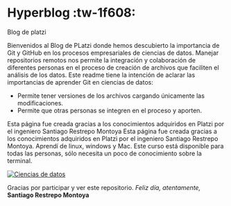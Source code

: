 # Hyperblog :tw-1f608:
Blog de platzi

Bienvenidos al Blog de PLatzi donde hemos descubierto la importancia de Git y GitHub en los procesos empresariales de ciencias de datos. Manejar repositorios remotos nos permite la integración y colaboración de diferentes personas en el proceso de creación de archivos que faciliten el análisis de los datos. Este readme tiene la intención de aclarar las importancias de aprender Git en ciencias de datos:
- Permite tener versiones de los archivos cargando únicamente las modificaciones.
- Permite que otras personas se integren en el proceso y aporten.

Esta página fue creada gracias a los conocimientos adquiridos en Platzi por el ingeniero Santiago Restrepo Montoya
Esta página fue creada gracias a los conocimientos adquiridos en Platzi por el ingeniero Santiago Restrepo Montoya. Aprendí de linux, windows y Mac. Este curso está disponible para todas las personas, sólo necesita un poco de conocimiento sobre la terminal. 

[![Ciencias de datos ](cien1 "Ciencias de datos ")](https://www.google.com/search?q=data+science&source=lnms&tbm=isch&sa=X&ved=2ahUKEwjm4_HWkO_3AhUFQjABHXt8ALUQ_AUoAXoECAIQAw&biw=986&bih=754&dpr=1.25#imgrc=ld3o2sbg1WhvjM "Ciencias de datos ")

Gracias por participar y ver este repositorio.
*Feliz día, atentamente,*
**Santiago Restrepo Montoya**